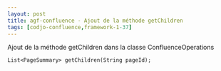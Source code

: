 ```yaml
---
layout: post
title: agf-confluence - Ajout de la méthode getChildren
tags: [codjo-confluence,framework-1-37]
---
```

Ajout de la méthode getChildren dans la classe ConfluenceOperations
```
List<PageSummary> getChildren(String pageId);
```